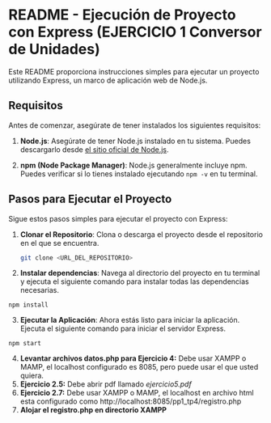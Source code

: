 # README - Ejecución de Proyecto con Express (EJERCICIO 1 Conversor de Unidades)

Este README proporciona instrucciones simples para ejecutar un proyecto utilizando Express, un marco de aplicación web de Node.js.

## Requisitos

Antes de comenzar, asegúrate de tener instalados los siguientes requisitos:

1. **Node.js**: Asegúrate de tener Node.js instalado en tu sistema. Puedes descargarlo desde [el sitio oficial de Node.js](https://nodejs.org/).

2. **npm (Node Package Manager)**: Node.js generalmente incluye npm. Puedes verificar si lo tienes instalado ejecutando `npm -v` en tu terminal.

## Pasos para Ejecutar el Proyecto

Sigue estos pasos simples para ejecutar el proyecto con Express:

1. **Clonar el Repositorio**: Clona o descarga el proyecto desde el repositorio en el que se encuentra.

   ```bash
   git clone <URL_DEL_REPOSITORIO>
   ```

2. **Instalar dependencias**: Navega al directorio del proyecto en tu terminal y ejecuta el siguiente comando para instalar todas las dependencias necesarias.

```
npm install

```

3. **Ejecutar la Aplicación**: Ahora estás listo para iniciar la aplicación. Ejecuta el siguiente comando para iniciar el servidor Express.

```
npm start

```

4. **Levantar archivos datos.php para Ejercicio 4:** Debe usar XAMPP o MAMP, el localhost configurado es 8085, pero puede usar el que usted quiera.
5. **Ejercicio 2.5:** Debe abrir pdf llamado _ejercicio5.pdf_
6. **Ejercicio 2.7:** Debe usar XAMPP o MAMP, el localhost en archivo html esta configurado como http://localhost:8085/pp1_tp4/registro.php 
7. **Alojar el registro.php en directorio XAMPP**

